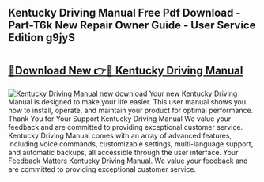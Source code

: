 ## Kentucky Driving Manual Free Pdf Download - Part-T6k New Repair Owner Guide - User Service Edition g9jyS

# <h2><a href="http://bc27470.oget.top/?id=Kentucky+Driving+Manual">🔗Download New 👉🔴 Kentucky Driving Manual</a></h2>

[![Kentucky Driving Manual new download](https://i.imgur.com/5g1atiW.png)](http://bc27470.oget.top/?id=Kentucky+Driving+Manual)
Your new Kentucky Driving Manual is designed to make your life easier. This user manual shows you how to install, operate, and maintain your product for optimal performance. Thank You for Your Support Kentucky Driving Manual We value your feedback and are committed to providing exceptional customer service. Kentucky Driving Manual comes with an array of advanced features, including voice commands, customizable settings, multi-language support, and automatic backups, all accessible through the user interface. Your Feedback Matters Kentucky Driving Manual. We value your feedback and are committed to providing exceptional customer service.
